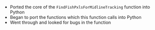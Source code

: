 - Ported the core of the `FindFishPxlsForMidlineTracking` function into Python
- Began to port the functions which this function calls into Python
- Went through and looked for bugs in the function
